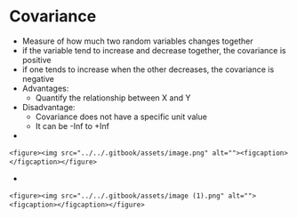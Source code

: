# Covariance

* Measure of how much two random variables changes together
* if the variable tend to increase and decrease together, the covariance is positive
* if one tends to increase when the other decreases, the covariance is negative
* Advantages:
  * Quantify the relationship between X and Y
* Disadvantage:
  * Covariance does not have a specific unit value
  * It can be -Inf to +Inf
*

    <figure><img src="../../.gitbook/assets/image.png" alt=""><figcaption></figcaption></figure>
*

    <figure><img src="../../.gitbook/assets/image (1).png" alt=""><figcaption></figcaption></figure>
